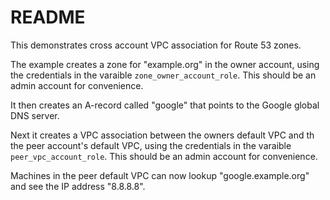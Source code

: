 # README

This demonstrates cross account VPC association for Route 53 zones.

The example creates a zone for "example.org" in the owner account, using the credentials in the varaible `zone_owner_account_role`. This should be an admin account for convenience.

It then creates an A-record called "google" that points to the Google global DNS server.

Next it creates a VPC association between the owners default VPC and th the peer account's default VPC, using the credentials in the varaible `peer_vpc_account_role`. This should be an admin account for convenience.

Machines in the peer default VPC can now lookup "google.example.org" and see the IP address "8.8.8.8".
